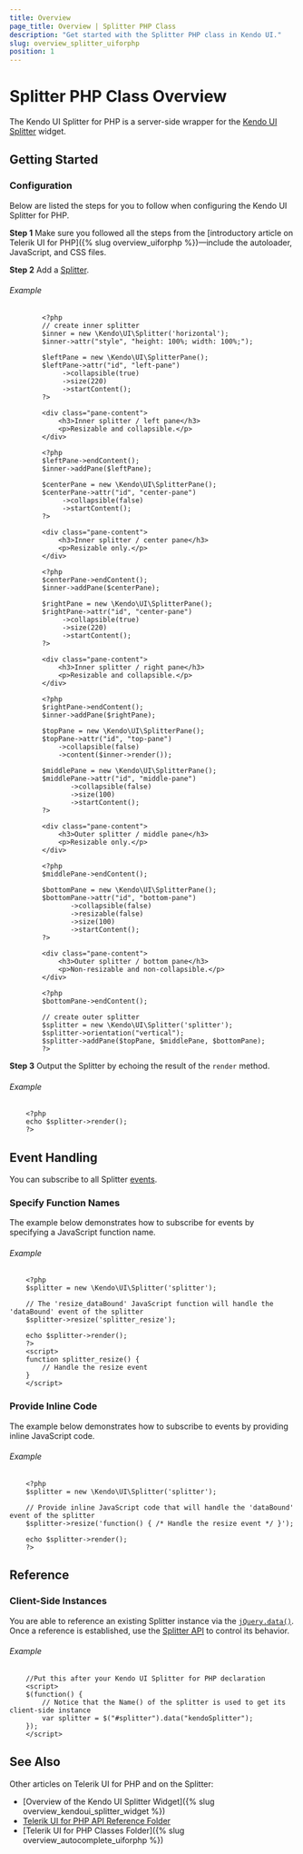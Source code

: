 ```yaml
---
title: Overview
page_title: Overview | Splitter PHP Class
description: "Get started with the Splitter PHP class in Kendo UI."
slug: overview_splitter_uiforphp
position: 1
---
```


# Splitter PHP Class Overview

The Kendo UI Splitter for PHP is a server-side wrapper for the [Kendo UI Splitter](/api/javascript/ui/splitter) widget.

## Getting Started

### Configuration

Below are listed the steps for you to follow when configuring the Kendo UI Splitter for PHP.

**Step 1** Make sure you followed all the steps from the [introductory article on Telerik UI for PHP]({% slug overview_uiforphp %})&mdash;include the autoloader, JavaScript, and CSS files.

**Step 2** Add a [Splitter](/api/php/Kendo/UI/Splitter).

###### Example

    		<?php
    		// create inner splitter
    		$inner = new \Kendo\UI\Splitter('horizontal');
    		$inner->attr("style", "height: 100%; width: 100%;");

    		$leftPane = new \Kendo\UI\SplitterPane();
    		$leftPane->attr("id", "left-pane")
    		     ->collapsible(true)
    		     ->size(220)
    		     ->startContent();
    		?>

    		<div class="pane-content">
    			<h3>Inner splitter / left pane</h3>
    			<p>Resizable and collapsible.</p>
    		</div>

    		<?php
    		$leftPane->endContent();
    		$inner->addPane($leftPane);

    		$centerPane = new \Kendo\UI\SplitterPane();
    		$centerPane->attr("id", "center-pane")
    		     ->collapsible(false)
    		     ->startContent();
    		?>

    		<div class="pane-content">
    			<h3>Inner splitter / center pane</h3>
    			<p>Resizable only.</p>
    		</div>

    		<?php
    		$centerPane->endContent();
    		$inner->addPane($centerPane);

    		$rightPane = new \Kendo\UI\SplitterPane();
    		$rightPane->attr("id", "center-pane")
    		     ->collapsible(true)
    		     ->size(220)
    		     ->startContent();
    		?>

    		<div class="pane-content">
    			<h3>Inner splitter / right pane</h3>
    			<p>Resizable and collapsible.</p>
    		</div>

    		<?php
    		$rightPane->endContent();
    		$inner->addPane($rightPane);					

    		$topPane = new \Kendo\UI\SplitterPane();
    		$topPane->attr("id", "top-pane")
    		    ->collapsible(false)
    		    ->content($inner->render());

    		$middlePane = new \Kendo\UI\SplitterPane();
    		$middlePane->attr("id", "middle-pane")
    		       ->collapsible(false)
    		       ->size(100)
    		       ->startContent();
    		?>

    		<div class="pane-content">
    			<h3>Outer splitter / middle pane</h3>
    			<p>Resizable only.</p>
    		</div>

    		<?php
    		$middlePane->endContent();

    		$bottomPane = new \Kendo\UI\SplitterPane();
    		$bottomPane->attr("id", "bottom-pane")
    		       ->collapsible(false)
    		       ->resizable(false)
    		       ->size(100)
    		       ->startContent();
    		?>

    		<div class="pane-content">
    			<h3>Outer splitter / bottom pane</h3>
    			<p>Non-resizable and non-collapsible.</p>
    		</div>

    		<?php
    		$bottomPane->endContent();

    		// create outer splitter
    		$splitter = new \Kendo\UI\Splitter('splitter');
    		$splitter->orientation("vertical");
    		$splitter->addPane($topPane, $middlePane, $bottomPane);
    		?>

**Step 3** Output the Splitter by echoing the result of the `render` method.

###### Example

        <?php
        echo $splitter->render();
        ?>

## Event Handling

You can subscribe to all Splitter [events](/api/javascript/ui/splitter#events).

### Specify Function Names

The example below demonstrates how to subscribe for events by specifying a JavaScript function name.

###### Example

        <?php
        $splitter = new \Kendo\UI\Splitter('splitter');

        // The 'resize_dataBound' JavaScript function will handle the 'dataBound' event of the splitter
        $splitter->resize('splitter_resize');

        echo $splitter->render();
        ?>
        <script>
        function splitter_resize() {
            // Handle the resize event
        }
        </script>

### Provide Inline Code

The example below demonstrates how to subscribe to events by providing inline JavaScript code.

###### Example

        <?php
        $splitter = new \Kendo\UI\Splitter('splitter');

        // Provide inline JavaScript code that will handle the 'dataBound' event of the splitter
        $splitter->resize('function() { /* Handle the resize event */ }');

        echo $splitter->render();
        ?>

<!--*-->
## Reference

### Client-Side Instances

You are able to reference an existing Splitter instance via the [`jQuery.data()`](http://api.jquery.com/jQuery.data/). Once a reference is established, use the [Splitter API](/api/javascript/ui/splitter#methods) to control its behavior.

###### Example

        //Put this after your Kendo UI Splitter for PHP declaration
        <script>
        $(function() {
            // Notice that the Name() of the splitter is used to get its client-side instance
            var splitter = $("#splitter").data("kendoSplitter");
        });
        </script>

## See Also

Other articles on Telerik UI for PHP and on the Splitter:

* [Overview of the Kendo UI Splitter Widget]({% slug overview_kendoui_splitter_widget %})
* [Telerik UI for PHP API Reference Folder](/api/php/Kendo/UI/AutoComplete)
* [Telerik UI for PHP Classes Folder]({% slug overview_autocomplete_uiforphp %})
